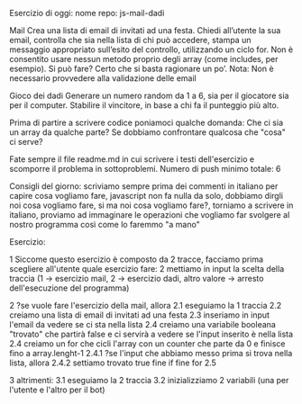 Esercizio di oggi:
nome repo: js-mail-dadi

Mail
Crea una lista di email di invitati ad una festa.
Chiedi all’utente la sua email,
controlla che sia nella lista di chi può accedere,
stampa un messaggio appropriato sull’esito del controllo, utilizzando un ciclo for.
Non è consentito usare nessun metodo proprio degli array (come includes, per esempio).
Si può fare? Certo che si basta ragionare un po’.
Nota: 
Non è necessario provvedere alla validazione delle email

Gioco dei dadi
Generare un numero random da 1 a 6, sia per il giocatore sia per il computer.
Stabilire il vincitore, in base a chi fa il punteggio più alto.

Prima di partire a scrivere codice poniamoci qualche domanda:
Che ci sia un array da qualche parte?
Se dobbiamo confrontare qualcosa che "cosa" ci serve?

Fate sempre il file readme.md in cui scrivere i testi dell'esercizio e scomporre il problema in sottoproblemi. 
Numero di push minimo totale: 6

Consigli del giorno:
scriviamo sempre prima dei commenti in italiano per capire cosa vogliamo fare,
javascript non fa nulla da solo, dobbiamo dirgli noi cosa vogliamo fare,
si ma noi cosa vogliamo fare?,
torniamo a scrivere in italiano,
proviamo ad immaginare le operazioni che vogliamo far svolgere al nostro programma così come lo faremmo "a mano"

Esercizio:

1 Siccome questo esercizio è composto da 2 tracce, facciamo prima scegliere all'utente
  quale esercizio fare:
2 mettiamo in input la scelta della traccia (1 -> esercizio mail, 2 -> esercizio dadi, 
  altro valore -> arresto dell'esecuzione del programma)

2 ?se vuole fare l'esercizio della mail, allora
    2.1 eseguiamo la 1 traccia
    2.2 creiamo una lista di email di invitati ad una festa
    2.3 inseriamo in input l'email da vedere se ci sta nella lista
    2.4 creiamo una variabile booleana "trovato" che partirà false e 
        ci servirà a vedere se l'input inserito è nella lista
    2.4 creiamo un for che cicli l'array con un counter che parte da 0 e finisce fino a array.lenght-1
        2.4.1 ?se l'input che abbiamo messo prima si trova nella lista, allora
            2.4.2 settiamo trovato true
        fine if
    fine for
    2.5

3 altrimenti:
    3.1 eseguiamo la 2 traccia
    3.2 inizializziamo 2 variabili (una per l'utente e l'altro per il bot)